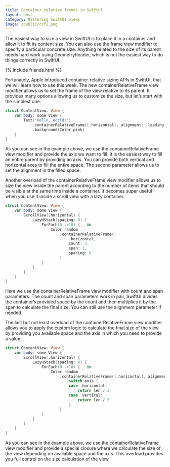 ```yaml
---
title: Container relative frames in SwiftUI
layout: post
category: Mastering SwiftUI views
image: /public/crf2.png
---
```


The easiest way to size a view in SwiftUI is to place it in a container and allow it to fit its content size. You can also use the frame view modifier to specify a particular concrete size. Anything related to the size of its parent needs hard work using GeometryReader, which is not the easiest way to do things correctly in SwiftUI.

{% include friends.html %}

Fortunately, Apple introduced container-relative sizing APIs in SwiftUI, that we will learn how to use this week. The new containerRelativeFrame view modifier allows us to set the frame of the view relative to its parent. It provides many options allowing us to customize the size, but let’s start with the simplest one.

```swift
struct ContentView: View {
    var body: some View {
        Text("Hello, World!")
            .containerRelativeFrame([.horizontal], alignment: .leading)
            .background(Color.pink)
    }
}
```

As you can see in the example above, we use the containerRelativeFrame view modifier and provide the axis we want to fill. It is the easiest way to fill an entire parent by providing an axis. You can provide both vertical and horizontal axes to fill the entire space. The second parameter allows us to set the alignment in the filled space.


Another overload of the containerRelativeFrame view modifier allows us to size the view inside the parent according to the number of items that should be visible at the same time inside a container. It becomes super useful when you use it inside a scroll view with a lazy container.

```swift
struct ContentView: View {
    var body: some View {
        ScrollView(.horizontal) {
            LazyHStack(spacing: 0) {
                ForEach(0..<10) { _ in
                    Color.random
                        .containerRelativeFrame(
                            .horizontal,
                            count: 3,
                            span: 1,
                            spacing: 0
                        )
                }
            }
        }
    }
}
```

Here we use the containerRelativeFrame view modifier with count and span parameters. The count and span parameters work in pair, SwiftUI divides the container’s provided space by the count and then multiplies it by the span to calculate the final size. You can still use the alignment parameter if needed.

The last but not least overload of the containerRelativeFrame view modifier allows you to apply the custom logic to calculate the final size of the view by providing you available space and the axis in which you need to provide a value.

```swift
struct ContentView: View {
    var body: some View {
        ScrollView(.horizontal) {
            LazyHStack(spacing: 0) {
                ForEach(0..<10) { _ in
                    Color.random
                        .containerRelativeFrame([.horizontal], alignment: .center) { len, axis in
                            switch axis {
                            case .horizontal:
                                return len / 3
                            case .vertical:
                                return len / 5
                            }
                        }
                }
            }
        }
    }
}
```

As you can see in the example above, we use the containerRelativeFrame view modifier and provide a special closure where we calculate the size of the view depending on available space and the axis. This overload provides you full control on the size calculation of the view.

